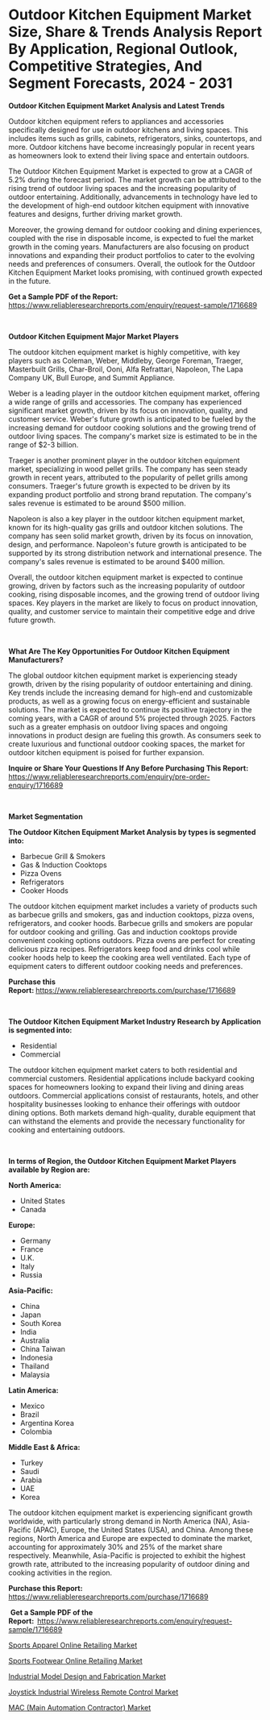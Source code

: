<p><h1>Outdoor Kitchen Equipment Market Size, Share & Trends Analysis Report By Application, Regional Outlook, Competitive Strategies, And Segment Forecasts, 2024 - 2031</h1></p><p><strong>Outdoor Kitchen Equipment Market Analysis and Latest Trends</strong></p>
<p><p>Outdoor kitchen equipment refers to appliances and accessories specifically designed for use in outdoor kitchens and living spaces. This includes items such as grills, cabinets, refrigerators, sinks, countertops, and more. Outdoor kitchens have become increasingly popular in recent years as homeowners look to extend their living space and entertain outdoors.</p><p>The Outdoor Kitchen Equipment Market is expected to grow at a CAGR of 5.2% during the forecast period. The market growth can be attributed to the rising trend of outdoor living spaces and the increasing popularity of outdoor entertaining. Additionally, advancements in technology have led to the development of high-end outdoor kitchen equipment with innovative features and designs, further driving market growth.</p><p>Moreover, the growing demand for outdoor cooking and dining experiences, coupled with the rise in disposable income, is expected to fuel the market growth in the coming years. Manufacturers are also focusing on product innovations and expanding their product portfolios to cater to the evolving needs and preferences of consumers. Overall, the outlook for the Outdoor Kitchen Equipment Market looks promising, with continued growth expected in the future.</p></p>
<p><strong>Get a Sample PDF of the Report:&nbsp;</strong> <a href="https://www.reliableresearchreports.com/enquiry/request-sample/1716689">https://www.reliableresearchreports.com/enquiry/request-sample/1716689</a></p>
<p>&nbsp;</p>
<p><strong>Outdoor Kitchen Equipment Major Market Players</strong></p>
<p><p>The outdoor kitchen equipment market is highly competitive, with key players such as Coleman, Weber, Middleby, George Foreman, Traeger, Masterbuilt Grills, Char-Broil, Ooni, Alfa Refrattari, Napoleon, The Lapa Company UK, Bull Europe, and Summit Appliance.</p><p>Weber is a leading player in the outdoor kitchen equipment market, offering a wide range of grills and accessories. The company has experienced significant market growth, driven by its focus on innovation, quality, and customer service. Weber's future growth is anticipated to be fueled by the increasing demand for outdoor cooking solutions and the growing trend of outdoor living spaces. The company's market size is estimated to be in the range of $2-3 billion.</p><p>Traeger is another prominent player in the outdoor kitchen equipment market, specializing in wood pellet grills. The company has seen steady growth in recent years, attributed to the popularity of pellet grills among consumers. Traeger's future growth is expected to be driven by its expanding product portfolio and strong brand reputation. The company's sales revenue is estimated to be around $500 million.</p><p>Napoleon is also a key player in the outdoor kitchen equipment market, known for its high-quality gas grills and outdoor kitchen solutions. The company has seen solid market growth, driven by its focus on innovation, design, and performance. Napoleon's future growth is anticipated to be supported by its strong distribution network and international presence. The company's sales revenue is estimated to be around $400 million.</p><p>Overall, the outdoor kitchen equipment market is expected to continue growing, driven by factors such as the increasing popularity of outdoor cooking, rising disposable incomes, and the growing trend of outdoor living spaces. Key players in the market are likely to focus on product innovation, quality, and customer service to maintain their competitive edge and drive future growth.</p></p>
<p>&nbsp;</p>
<p><strong>What Are The Key Opportunities For Outdoor Kitchen Equipment Manufacturers?</strong></p>
<p><p>The global outdoor kitchen equipment market is experiencing steady growth, driven by the rising popularity of outdoor entertaining and dining. Key trends include the increasing demand for high-end and customizable products, as well as a growing focus on energy-efficient and sustainable solutions. The market is expected to continue its positive trajectory in the coming years, with a CAGR of around 5% projected through 2025. Factors such as a greater emphasis on outdoor living spaces and ongoing innovations in product design are fueling this growth. As consumers seek to create luxurious and functional outdoor cooking spaces, the market for outdoor kitchen equipment is poised for further expansion.</p></p>
<p><strong>Inquire or Share Your Questions If Any Before Purchasing This Report:</strong> <a href="https://www.reliableresearchreports.com/enquiry/pre-order-enquiry/1716689">https://www.reliableresearchreports.com/enquiry/pre-order-enquiry/1716689</a></p>
<p>&nbsp;</p>
<p><strong>Market Segmentation</strong></p>
<p><strong>The Outdoor Kitchen Equipment Market Analysis by types is segmented into:</strong></p>
<p><ul><li>Barbecue Grill & Smokers</li><li>Gas & Induction Cooktops</li><li>Pizza Ovens</li><li>Refrigerators</li><li>Cooker Hoods</li></ul></p>
<p><p>The outdoor kitchen equipment market includes a variety of products such as barbecue grills and smokers, gas and induction cooktops, pizza ovens, refrigerators, and cooker hoods. Barbecue grills and smokers are popular for outdoor cooking and grilling. Gas and induction cooktops provide convenient cooking options outdoors. Pizza ovens are perfect for creating delicious pizza recipes. Refrigerators keep food and drinks cool while cooker hoods help to keep the cooking area well ventilated. Each type of equipment caters to different outdoor cooking needs and preferences.</p></p>
<p><strong>Purchase this Report:&nbsp;</strong><a href="https://www.reliableresearchreports.com/purchase/1716689">https://www.reliableresearchreports.com/purchase/1716689</a></p>
<p>&nbsp;</p>
<p><strong>The Outdoor Kitchen Equipment Market Industry Research by Application is segmented into:</strong></p>
<p><ul><li>Residential</li><li>Commercial</li></ul></p>
<p><p>The outdoor kitchen equipment market caters to both residential and commercial customers. Residential applications include backyard cooking spaces for homeowners looking to expand their living and dining areas outdoors. Commercial applications consist of restaurants, hotels, and other hospitality businesses looking to enhance their offerings with outdoor dining options. Both markets demand high-quality, durable equipment that can withstand the elements and provide the necessary functionality for cooking and entertaining outdoors.</p></p>
<p>&nbsp;</p>
<p><strong>In terms of Region, the Outdoor Kitchen Equipment Market Players available by Region are:</strong></p>
<p>
    <p> <strong> North America: </strong>
        <ul>
            <li>United States</li>
            <li>Canada</li>
        </ul>
        </p> 
    <p> <strong> Europe: </strong>
        <ul>
            <li>Germany</li>
            <li>France</li>
            <li>U.K.</li>
            <li>Italy</li>
            <li>Russia</li>
        </ul>
        </p> 
    <p> <strong> Asia-Pacific: </strong>
        <ul>
            <li>China</li>
            <li>Japan</li>
            <li>South Korea</li>
            <li>India</li>
            <li>Australia</li>
            <li>China Taiwan</li>
            <li>Indonesia</li>
            <li>Thailand</li>
            <li>Malaysia</li>
        </ul>
        </p> 
    <p> <strong> Latin America: </strong>
        <ul>
            <li>Mexico</li>
            <li>Brazil</li>
            <li>Argentina Korea</li>
            <li>Colombia</li>
        </ul>
        </p> 
    <p> <strong> Middle East & Africa: </strong>
        <ul>
            <li>Turkey</li>
            <li>Saudi</li>
            <li>Arabia</li>
            <li>UAE</li>
            <li>Korea</li>
        </ul>
    </p>
    </p>
<p><p>The outdoor kitchen equipment market is experiencing significant growth worldwide, with particularly strong demand in North America (NA), Asia-Pacific (APAC), Europe, the United States (USA), and China. Among these regions, North America and Europe are expected to dominate the market, accounting for approximately 30% and 25% of the market share respectively. Meanwhile, Asia-Pacific is projected to exhibit the highest growth rate, attributed to the increasing popularity of outdoor dining and cooking activities in the region.</p></p>
<p><strong>Purchase this Report: </strong><a href="https://www.reliableresearchreports.com/purchase/1716689">https://www.reliableresearchreports.com/purchase/1716689</a></p>
<p>&nbsp;<strong>Get a Sample PDF of the Report:&nbsp;&nbsp;</strong><a href="https://www.reliableresearchreports.com/enquiry/request-sample/1716689">https://www.reliableresearchreports.com/enquiry/request-sample/1716689</a></p>
<p><strong></strong></p>
<p><p><a href="https://medium.com/@armandhilll1/sports-apparel-online-retailing-market-furnishes-information-on-market-share-market-trends-and-3ed5e0d613cd">Sports Apparel Online Retailing Market</a></p><p><a href="https://medium.com/@armandhilll1/sports-footwear-online-retailing-market-report-reveals-the-latest-trends-and-growth-opportunities-1f97280374e2">Sports Footwear Online Retailing Market</a></p><p><a href="https://medium.com/@armandhilll1/industrial-model-design-and-fabrication-market-trends-forecast-and-competitive-analysis-to-2031-bc72f5c47152">Industrial Model Design and Fabrication Market</a></p><p><a href="https://medium.com/@armandhilll1/joystick-industrial-wireless-remote-control-market-insights-into-market-cagr-market-trends-and-3a76e250f517">Joystick Industrial Wireless Remote Control Market</a></p><p><a href="https://medium.com/@cleocarroll2022/decoding-mac-main-automation-contractor-market-metrics-market-share-trends-and-growth-patterns-7c9ff00d6a18">MAC (Main Automation Contractor) Market</a></p></p>